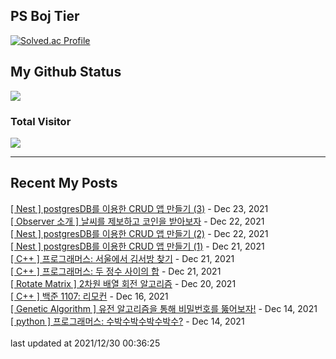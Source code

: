 

## PS Boj Tier
[![Solved.ac Profile](http://mazassumnida.wtf/api/v2/generate_badge?boj=tasddc)](https://solved.ac/tasddc/)

## My Github Status
<img src="https://github-readme-stats.vercel.app/api?username=tasddc1226&show_icons=true&hide_border=true&theme=tokyonight"/>
 
### Total Visitor
![](https://komarev.com/ghpvc/?username=tasddc1226&color=red&style=plastic)

<hr/>  

## Recent My Posts
[[ Nest ] postgresDB를 이용한 CRUD 앱 만들기 (3)](https://tasddc.tistory.com/114) - Dec 23, 2021</br>
[[ Observer 소개 ] 날씨를 제보하고 코인을 받아보자](https://tasddc.tistory.com/113) - Dec 22, 2021</br>
[[ Nest ] postgresDB를 이용한 CRUD 앱 만들기 (2)](https://tasddc.tistory.com/112) - Dec 22, 2021</br>
[[ Nest ] postgresDB를 이용한 CRUD 앱 만들기 (1)](https://tasddc.tistory.com/111) - Dec 21, 2021</br>
[[ C++ ] 프로그래머스: 서울에서 김서방 찾기](https://tasddc.tistory.com/110) - Dec 21, 2021</br>
[[ C++ ] 프로그래머스: 두 정수 사이의 합](https://tasddc.tistory.com/109) - Dec 21, 2021</br>
[[ Rotate Matrix ] 2차원 배열 회전 알고리즘](https://tasddc.tistory.com/108) - Dec 20, 2021</br>
[[ C++ ] 백준 1107: 리모컨](https://tasddc.tistory.com/105) - Dec 16, 2021</br>
[[ Genetic Algorithm ] 유전 알고리즘을 통해 비밀번호를 뚫어보자!](https://tasddc.tistory.com/104) - Dec 14, 2021</br>
[[ python ] 프로그래머스: 수박수박수박수박수?](https://tasddc.tistory.com/103) - Dec 14, 2021</br>
</br>last updated at 2021/12/30 00:36:25